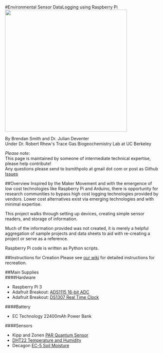 #Environmental Sensor DataLogging using Raspberry Pi
<img src="https://github.com/bwasmith/Rhew-R-Pi/blob/master/finished_without_encasing.png" width="400">

By Brendan Smith and Dr. Julian Deventer  
Under Dr. Robert Rhew's Trace Gas Biogeochemistry Lab at UC Berkeley    

_Please note:_  
This page is maintained by someone of intermediate technical expertise, please help contribute!  
Any questions please send to bsmithpolo at gmail dot com or post as Github [Issues](https://github.com/bwasmith/Rhew-R-Pi/issues)

##Overview 
Inspired by the Maker Movement and with the emergence of low cost technologies like Raspberry Pi and Arduino, there is opportunity for research communities to bypass high cost logging technologies provided by vendors. Lower cost alternatives exist via emerging technologies and with minimal expertise. 

This project walks through setting up devices, creating simple sensor readers, and storage of information.  

Much of the information provided was not created, it is merely a helpful aggregation of sample projects and data sheets to aid with re-creating a project or serve as a reference. 

Raspberry Pi code is written as Python scripts. 

##Instructions for Creation
Please see [our wiki](https://github.com/bwasmith/Rhew-R-Pi/wiki) for detailed instructions for recreation. 

##Main Supplies  
####Hardware  
- Raspberry Pi 3
- Adafruit Breakout: [ADS1115 16-bit ADC](https://www.adafruit.com/product/1085)
- Adafruit Breakout: [DS1307 Real Time Clock](https://www.adafruit.com/products/264)

####Battery  
- EC Technology 22400mAh Power Bank  

####Sensors  
- Kipp and Zonen [PAR Quantum Sensor](http://www.kippzonen.com/Product/184/PQS-1-PAR-Quantum-Sensor)
- [DHT22 Temperature and Humidity](https://www.adafruit.com/product/385)
- Decagon [EC-5 Soil Moisture](https://www.decagon.com/en/soils/volumetric-water-content-sensors/ec-5-lowest-cost-vwc/)

